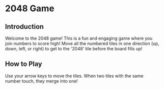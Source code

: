 # 2048 Game

## Introduction

Welcome to the 2048 game! This is a fun and engaging game where you join numbers to score high! Move all the numbered tiles in one direction (up, down, left, or right) to get to the '2048' tile before the board fills up!

## How to Play

Use your arrow keys to move the tiles. When two tiles with the same number touch, they merge into one!

